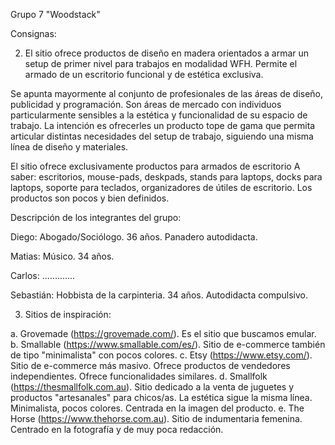 Grupo 7 "Woodstack"

Consignas:

2. El sitio ofrece productos de diseño en madera orientados a armar un setup de primer nivel para trabajos en modalidad WFH. Permite el armado de un escritorio funcional y de estética exclusiva.

Se apunta mayormente al conjunto de profesionales de las áreas de diseño, publicidad y programación. Son áreas de mercado con individuos particularmente sensibles a la estética y funcionalidad de su espacio de trabajo. 
La intención es ofrecerles un producto tope de gama que permita articular distintas necesidades del setup de trabajo, siguiendo una misma línea de diseño y materiales. 

El sitio ofrece exclusivamente productos para armados de escritorio A saber: escritorios, mouse-pads, deskpads, stands para laptops, docks para laptops, soporte para teclados, organizadores de útiles de escritorio. Los productos son pocos y bien definidos. 

Descripción de los integrantes del grupo:

Diego: Abogado/Sociólogo. 36 años. Panadero autodidacta.

Matias: Músico. 34 años.

Carlos: .............

Sebastián: Hobbista de la carpinteria. 34 años. Autodidacta compulsivo.

3. Sitios de inspiración:

a. Grovemade (https://grovemade.com/). Es el sitio que buscamos emular.
b. Smallable (https://www.smallable.com/es/). Sitio de e-commerce también de tipo "minimalista" con pocos colores.
c. Etsy (https://www.etsy.com/). Sitio de e-commerce más masivo. Ofrece productos de vendedores independientes. Ofrece funcionalidades similares.
d. Smallfolk (https://thesmallfolk.com.au). Sitio dedicado a la venta de juguetes y productos "artesanales" para chicos/as. La estética sigue la misma línea. Minimalista, pocos colores. Centrada en la imagen del producto.
e. The Horse (https://www.thehorse.com.au). Sitio de indumentaria femenina. Centrado en la fotografía y de muy poca redacción. 

